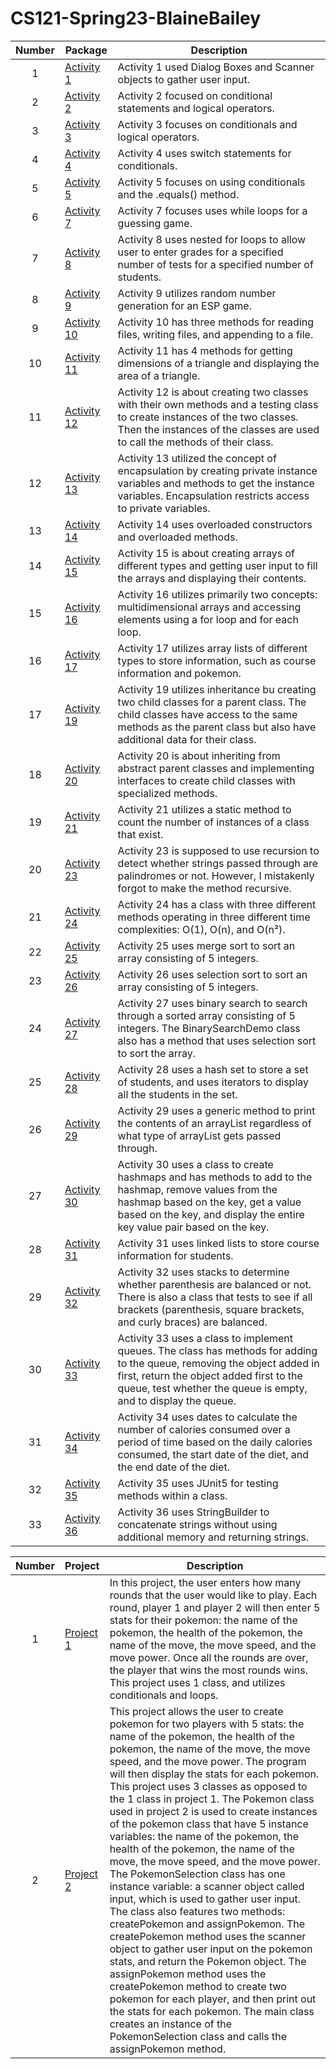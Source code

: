 # CS121-Spring23-BlaineBailey

| Number | Package | Description |
| :-: | - | - |
| 1 | [Activity 1](https://github.com/CodeBucket234/CS121-Spring23-BlaineBailey/tree/main/ClassActivities/src/WeekTwo/Activity1) | Activity 1 used Dialog Boxes and Scanner objects to gather user input. |
| 2 | [Activity 2](https://github.com/CodeBucket234/CS121-Spring23-BlaineBailey/tree/main/ClassActivities/src/WeekTwo/Activity2) | Activity 2 focused on conditional statements and logical operators. |
| 3 | [Activity 3](https://github.com/CodeBucket234/CS121-Spring23-BlaineBailey/tree/main/ClassActivities/src/WeekThree/Activity3) | Activity 3 focuses on conditionals and logical operators. |
| 4 | [Activity 4](https://github.com/CodeBucket234/CS121-Spring23-BlaineBailey/tree/main/ClassActivities/src/WeekThree/Activity4) | Activity 4 uses switch statements for conditionals. |
| 5 | [Activity 5](https://github.com/CodeBucket234/CS121-Spring23-BlaineBailey/tree/main/restaurant/src) | Activity 5 focuses on using conditionals and the .equals() method. |
| 6 | [Activity 7](https://github.com/CodeBucket234/CS121-Spring23-BlaineBailey/tree/main/whileLoopActivity/src) | Activity 7 focuses uses while loops for a guessing game. |
| 7 | [Activity 8](https://github.com/CodeBucket234/CS121-Spring23-BlaineBailey/tree/main/nestedForLoopsActivity/src) | Activity 8 uses nested for loops to allow user to enter grades for a specified number of tests for a specified number of students. |
| 8 | [Activity 9](https://github.com/CodeBucket234/CS121-Spring23-BlaineBailey/tree/main/Activity9/src) | Activity 9 utilizes random number generation for an ESP game. |
| 9 | [Activity 10](https://github.com/CodeBucket234/CS121-Spring23-BlaineBailey/tree/main/fileActivity/src) | Activity 10 has three methods for reading files, writing files, and appending to a file. |
| 10 | [Activity 11](https://github.com/CodeBucket234/CS121-Spring23-BlaineBailey/tree/main/methods/src) | Activity 11 has 4 methods for getting dimensions of a triangle and displaying the area of a triangle. |
| 11 | [Activity 12](https://github.com/CodeBucket234/CS121-Spring23-BlaineBailey/tree/main/classes/src) | Activity 12 is about creating two classes with their own methods and a testing class to create instances of the two classes. Then the instances of the classes are used to call the methods of their class. |
| 12 | [Activity 13](https://github.com/CodeBucket234/CS121-Spring23-BlaineBailey/tree/main/packages/src/packagesDemo) | Activity 13 utilized the concept of encapsulation by creating private instance variables and methods to get the instance variables. Encapsulation restricts access to private variables. |
| 13 | [Activity 14](https://github.com/CodeBucket234/CS121-Spring23-BlaineBailey/tree/main/overloaded/src) | Activity 14 uses overloaded constructors and overloaded methods. |
| 14 | [Activity 15](https://github.com/CodeBucket234/CS121-Spring23-BlaineBailey/tree/main/array/src) | Activity 15 is about creating arrays of different types and getting user input to fill the arrays and displaying their contents. |
| 15 | [Activity 16](https://github.com/CodeBucket234/CS121-Spring23-BlaineBailey/tree/main/multidimensionalArrays/src) | Activity 16 utilizes primarily two concepts: multidimensional arrays and accessing elements using a for loop and for each loop. |
| 16 | [Activity 17](https://github.com/CodeBucket234/CS121-Spring23-BlaineBailey/tree/main/ArrayListDemo/src) | Activity 17 utilizes array lists of different types to store information, such as course information and pokemon. |
| 17 | [Activity 19](https://github.com/CodeBucket234/CS121-Spring23-BlaineBailey/tree/main/InheritanceActivity/src/inheritance) | Activity 19 utilizes inheritance bu creating two child classes for a parent class. The child classes have access to the same methods as the parent class but also have additional data for their class. |
| 18 | [Activity 20](https://github.com/CodeBucket234/CS121-Spring23-BlaineBailey/tree/main/abstractAndInterfaces/src) | Activity 20 is about inheriting from abstract parent classes and implementing interfaces to create child classes with specialized methods. |
| 19 | [Activity 21](https://github.com/CodeBucket234/CS121-Spring23-BlaineBailey/tree/main/staticActivity/src) | Activity 21 utilizes a static method to count the number of instances of a class that exist. |
| 20 | [Activity 23](https://github.com/CodeBucket234/CS121-Spring23-BlaineBailey/tree/main/recursion/src) | Activity 23 is supposed to use recursion to detect whether strings passed through are palindromes or not. However, I mistakenly forgot to make the method recursive. |
| 21 | [Activity 24](https://github.com/CodeBucket234/CS121-Spring23-BlaineBailey/tree/main/bigOActivity/src) | Activity 24 has a class with three different methods operating in three different time complexities: O(1), O(n), and O(n²). |
| 22 | [Activity 25](https://github.com/CodeBucket234/CS121-Spring23-BlaineBailey/tree/main/sortingActivity1/src) | Activity 25 uses merge sort to sort an array consisting of 5 integers. |
| 23 | [Activity 26](https://github.com/CodeBucket234/CS121-Spring23-BlaineBailey/tree/main/sortingActivity2/src) | Activity 26 uses selection sort to sort an array consisting of 5 integers. |
| 24 | [Activity 27](https://github.com/CodeBucket234/CS121-Spring23-BlaineBailey/tree/main/BinarySearchActivity/src) | Activity 27 uses binary search to search through a sorted array consisting of 5 integers. The BinarySearchDemo class also has a method that uses selection sort to sort the array. |
| 25 | [Activity 28](https://github.com/CodeBucket234/CS121-Spring23-BlaineBailey/tree/main/setAndIteratorActivity/src) | Activity 28 uses a hash set to store a set of students, and uses iterators to display all the students in the set. |
| 26 | [Activity 29](https://github.com/CodeBucket234/CS121-Spring23-BlaineBailey/tree/main/genericsActivity/src) | Activity 29 uses a generic method to print the contents of an arrayList regardless of what type of arrayList gets passed through. |
| 27 | [Activity 30](https://github.com/CodeBucket234/CS121-Spring23-BlaineBailey/tree/main/hashMapActivity/src) | Activity 30 uses a class to create hashmaps and has methods to add to the hashmap, remove values from the hashmap based on the key, get a value based on the key, and display the entire key value pair based on the key. |
| 28 | [Activity 31](https://github.com/CodeBucket234/CS121-Spring23-BlaineBailey/tree/main/linkedListActivity/src) | Activity 31 uses linked lists to store course information for students. |
| 29 | [Activity 32](https://github.com/CodeBucket234/CS121-Spring23-BlaineBailey/tree/main/stackBrackets/src) | Activity 32 uses stacks to determine whether parenthesis are balanced or not. There is also a class that tests to see if all brackets (parenthesis, square brackets, and curly braces) are balanced. |
| 30 | [Activity 33](https://github.com/CodeBucket234/CS121-Spring23-BlaineBailey/tree/main/QueueActivity/src) | Activity 33 uses a class to implement queues. The class has methods for adding to the queue, removing the object added in first, return the object added first to the queue, test whether the queue is empty, and to display the queue. |
| 31 | [Activity 34](https://github.com/CodeBucket234/CS121-Spring23-BlaineBailey/tree/main/dateFormat/src) | Activity 34 uses dates to calculate the number of calories consumed over a period of time based on the daily calories consumed, the start date of the diet, and the end date of the diet. |
| 32 | [Activity 35](https://github.com/CodeBucket234/CS121-Spring23-BlaineBailey/tree/main/testActivity) | Activity 35 uses JUnit5 for testing methods within a class. |
| 33 | [Activity 36](https://github.com/CodeBucket234/CS121-Spring23-BlaineBailey/tree/main/stringBuilderActivity/src) | Activity 36 uses StringBuilder to concatenate strings without using additional memory and returning strings. |

| Number | Project | Description |
| :-: | - | - |
| 1 | [Project 1](https://github.com/CodeBucket234/CS121-Spring23-BlaineBailey/tree/main/Project1/src) | In this project, the user enters how many rounds that the user would like to play. Each round, player 1 and player 2 will then enter 5 stats for their pokemon: the name of the pokemon, the health of the pokemon, the name of the move, the move speed, and the move power. Once all the rounds are over, the player that wins the most rounds wins. This project uses 1 class, and utilizes conditionals and loops. |
| 2 | [Project 2](https://github.com/CodeBucket234/CS121-Spring23-BlaineBailey/tree/main/project2/src) | This project allows the user to create pokemon for two players with 5 stats: the name of the pokemon, the health of the pokemon, the name of the move, the move speed, and the move power. The program will then display the stats for each pokemon. This project uses 3 classes as opposed to the 1 class in project 1. The Pokemon class used in project 2 is used to create instances of the pokemon class that have 5 instance variables: the name of the pokemon, the health of the pokemon, the name of the move, the move speed, and the move power. The PokemonSelection class has one instance variable: a scanner object called input, which is used to gather user input. The class also features two methods: createPokemon and assignPokemon. The createPokemon method uses the scanner object to gather user input on the pokemon stats, and return the Pokemon object. The assignPokemon method uses the createPokemon method to create two pokemon for each player, and then print out the stats for each pokemon. The main class creates an instance of the PokemonSelection class and calls the assignPokemon method.|
